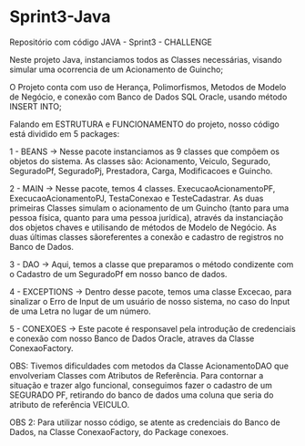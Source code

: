 # Sprint3-Java
Repositório com código JAVA - Sprint3 - CHALLENGE

Neste projeto Java, instanciamos todos as Classes necessárias, visando simular uma ocorrencia de um Acionamento de Guincho;

O Projeto conta com uso de Herança, Polimorfismos, Metodos de Modelo de Negócio, e conexão com Banco de Dados SQL Oracle, usando método INSERT INTO;

Falando em ESTRUTURA e FUNCIONAMENTO do projeto, nosso código está dividido em 5 packages:

1 - BEANS → Nesse pacote instanciamos as 9 classes que compõem os objetos do sistema. As classes são: Acionamento, Veiculo, Segurado, SeguradoPf, SeguradoPj, Prestadora, Carga, Modificacoes e Guincho.

2 - MAIN → Nesse pacote, temos 4 classes. ExecucaoAcionamentoPF, ExecucaoAcionamentoPJ, TestaConexao e TesteCadastrar.
As duas primeiras Classes simulam o acionamento de um Guincho (tanto para uma pessoa física, quanto para uma pessoa jurídica), através da instanciação dos objetos chaves e utilisando de métodos de Modelo de Negócio.
As duas últimas classes sãoreferentes a conexão e cadastro de registros no Banco de Dados.

3 - DAO → Aqui, temos a classe que preparamos o método condizente com o Cadastro de um SeguradoPf em nosso banco de dados. 

4 - EXCEPTIONS → Dentro desse pacote, temos uma classe Excecao, para sinalizar o Erro de Input de um usuário de nosso sistema, no caso do Input de uma Letra no lugar de um número.

5 - CONEXOES → Este pacote é responsavel pela introdução de credenciais e conexão com nosso Banco de Dados Oracle, atraves da Classe ConexaoFactory.

OBS: Tivemos dificuldades com metodos da Classe AcionamentoDAO que envolveriam Classes com Atributos de Referência. Para contornar a situação e trazer algo funcional, conseguimos fazer o cadastro de um SEGURADO PF, retirando do banco de dados uma coluna que seria do atributo de referência VEICULO.

OBS 2:
Para utilizar nosso código, se atente as credenciais do Banco de Dados, na Classe ConexaoFactory, do Package conexoes.
